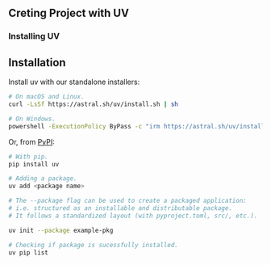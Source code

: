 ## Creting Project with UV
### Installing UV

## Installation

Install uv with our standalone installers:

```bash
# On macOS and Linux.
curl -LsSf https://astral.sh/uv/install.sh | sh
```

```bash
# On Windows.
powershell -ExecutionPolicy ByPass -c "irm https://astral.sh/uv/install.ps1 | iex"
```

Or, from [PyPI](https://pypi.org/project/uv/):

```bash
# With pip.
pip install uv
```


```bash
# Adding a package.
uv add <package name>
```

```bash
# The --package flag can be used to create a packaged application:
# i.e. structured as an installable and distributable package.
# It follows a standardized layout (with pyproject.toml, src/, etc.).

uv init --package example-pkg
```


```bash
# Checking if package is sucessfully installed.
uv pip list
```
